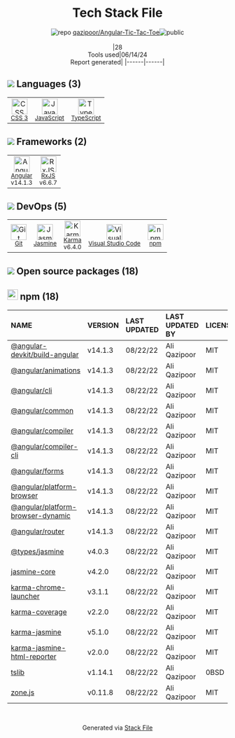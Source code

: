 <!--
&lt;--- Readme.md Snippet without images Start ---&gt;
## Tech Stack
qazipoor/Angular-Tic-Tac-Toe is built on the following main stack:

- [JavaScript](https://developer.mozilla.org/en-US/docs/Web/JavaScript) – Languages
- [TypeScript](http://www.typescriptlang.org) – Languages
- [Angular](https://angular.io) – Javascript MVC Frameworks
- [RxJS](http://reactivex.io/rxjs/) – Concurrency Frameworks
- [Jasmine](http://jasmine.github.io/) – Javascript Testing Framework
- [Karma](http://karma-runner.github.io/) – Browser Testing
- [Visual Studio Code](https://code.visualstudio.com/) – Text Editor

Full tech stack [here](/techstack.md)

&lt;--- Readme.md Snippet without images End ---&gt;

&lt;--- Readme.md Snippet with images Start ---&gt;
## Tech Stack
qazipoor/Angular-Tic-Tac-Toe is built on the following main stack:

- <img width='25' height='25' src='https://img.stackshare.io/service/1209/javascript.jpeg' alt='JavaScript'/> [JavaScript](https://developer.mozilla.org/en-US/docs/Web/JavaScript) – Languages
- <img width='25' height='25' src='https://img.stackshare.io/service/1612/bynNY5dJ.jpg' alt='TypeScript'/> [TypeScript](http://www.typescriptlang.org) – Languages
- <img width='25' height='25' src='https://img.stackshare.io/service/3745/cb8U-gL6_400x400.jpg' alt='Angular'/> [Angular](https://angular.io) – Javascript MVC Frameworks
- <img width='25' height='25' src='https://img.stackshare.io/service/1796/984368.png' alt='RxJS'/> [RxJS](http://reactivex.io/rxjs/) – Concurrency Frameworks
- <img width='25' height='25' src='https://img.stackshare.io/service/831/7c0b595409af531b9cdeb07f8c513e8b.png' alt='Jasmine'/> [Jasmine](http://jasmine.github.io/) – Javascript Testing Framework
- <img width='25' height='25' src='https://img.stackshare.io/service/1420/TidYGd6a.png' alt='Karma'/> [Karma](http://karma-runner.github.io/) – Browser Testing
- <img width='25' height='25' src='https://img.stackshare.io/service/4202/Visual_Studio_Code_logo.png' alt='Visual Studio Code'/> [Visual Studio Code](https://code.visualstudio.com/) – Text Editor

Full tech stack [here](/techstack.md)

&lt;--- Readme.md Snippet with images End ---&gt;
-->
<div align="center">

# Tech Stack File
![](https://img.stackshare.io/repo.svg "repo") [qazipoor/Angular-Tic-Tac-Toe](https://github.com/qazipoor/Angular-Tic-Tac-Toe)![](https://img.stackshare.io/public_badge.svg "public")
<br/><br/>
|28<br/>Tools used|06/14/24 <br/>Report generated|
|------|------|
</div>

## <img src='https://img.stackshare.io/languages.svg'/> Languages (3)
<table><tr>
  <td align='center'>
  <img width='36' height='36' src='https://img.stackshare.io/service/6727/css.png' alt='CSS 3'>
  <br>
  <sub><a href="https://developer.mozilla.org/en-US/docs/Web/CSS/CSS3">CSS 3</a></sub>
  <br>
  <sub></sub>
</td>

<td align='center'>
  <img width='36' height='36' src='https://img.stackshare.io/service/1209/javascript.jpeg' alt='JavaScript'>
  <br>
  <sub><a href="https://developer.mozilla.org/en-US/docs/Web/JavaScript">JavaScript</a></sub>
  <br>
  <sub></sub>
</td>

<td align='center'>
  <img width='36' height='36' src='https://img.stackshare.io/service/1612/bynNY5dJ.jpg' alt='TypeScript'>
  <br>
  <sub><a href="http://www.typescriptlang.org">TypeScript</a></sub>
  <br>
  <sub></sub>
</td>

</tr>
</table>

## <img src='https://img.stackshare.io/frameworks.svg'/> Frameworks (2)
<table><tr>
  <td align='center'>
  <img width='36' height='36' src='https://img.stackshare.io/service/3745/cb8U-gL6_400x400.jpg' alt='Angular'>
  <br>
  <sub><a href="https://angular.io">Angular</a></sub>
  <br>
  <sub>v14.1.3</sub>
</td>

<td align='center'>
  <img width='36' height='36' src='https://img.stackshare.io/service/1796/984368.png' alt='RxJS'>
  <br>
  <sub><a href="http://reactivex.io/rxjs/">RxJS</a></sub>
  <br>
  <sub>v6.6.7</sub>
</td>

</tr>
</table>

## <img src='https://img.stackshare.io/devops.svg'/> DevOps (5)
<table><tr>
  <td align='center'>
  <img width='36' height='36' src='https://img.stackshare.io/service/1046/git.png' alt='Git'>
  <br>
  <sub><a href="http://git-scm.com/">Git</a></sub>
  <br>
  <sub></sub>
</td>

<td align='center'>
  <img width='36' height='36' src='https://img.stackshare.io/service/831/7c0b595409af531b9cdeb07f8c513e8b.png' alt='Jasmine'>
  <br>
  <sub><a href="http://jasmine.github.io/">Jasmine</a></sub>
  <br>
  <sub></sub>
</td>

<td align='center'>
  <img width='36' height='36' src='https://img.stackshare.io/service/1420/TidYGd6a.png' alt='Karma'>
  <br>
  <sub><a href="http://karma-runner.github.io/">Karma</a></sub>
  <br>
  <sub>v6.4.0</sub>
</td>

<td align='center'>
  <img width='36' height='36' src='https://img.stackshare.io/service/4202/Visual_Studio_Code_logo.png' alt='Visual Studio Code'>
  <br>
  <sub><a href="https://code.visualstudio.com/">Visual Studio Code</a></sub>
  <br>
  <sub></sub>
</td>

<td align='center'>
  <img width='36' height='36' src='https://img.stackshare.io/service/1120/lejvzrnlpb308aftn31u.png' alt='npm'>
  <br>
  <sub><a href="https://www.npmjs.com/">npm</a></sub>
  <br>
  <sub></sub>
</td>

</tr>
</table>


## <img src='https://img.stackshare.io/group.svg' /> Open source packages (18)</h2>

## <img width='24' height='24' src='https://img.stackshare.io/service/1120/lejvzrnlpb308aftn31u.png'/> npm (18)

|NAME|VERSION|LAST UPDATED|LAST UPDATED BY|LICENSE|VULNERABILITIES|
|:------|:------|:------|:------|:------|:------|
|[@angular-devkit/build-angular](https://www.npmjs.com/@angular-devkit/build-angular)|v14.1.3|08/22/22|Ali Qazipoor |MIT|N/A|
|[@angular/animations](https://www.npmjs.com/@angular/animations)|v14.1.3|08/22/22|Ali Qazipoor |MIT|N/A|
|[@angular/cli](https://www.npmjs.com/@angular/cli)|v14.1.3|08/22/22|Ali Qazipoor |MIT|N/A|
|[@angular/common](https://www.npmjs.com/@angular/common)|v14.1.3|08/22/22|Ali Qazipoor |MIT|N/A|
|[@angular/compiler](https://www.npmjs.com/@angular/compiler)|v14.1.3|08/22/22|Ali Qazipoor |MIT|N/A|
|[@angular/compiler-cli](https://www.npmjs.com/@angular/compiler-cli)|v14.1.3|08/22/22|Ali Qazipoor |MIT|N/A|
|[@angular/forms](https://www.npmjs.com/@angular/forms)|v14.1.3|08/22/22|Ali Qazipoor |MIT|N/A|
|[@angular/platform-browser](https://www.npmjs.com/@angular/platform-browser)|v14.1.3|08/22/22|Ali Qazipoor |MIT|N/A|
|[@angular/platform-browser-dynamic](https://www.npmjs.com/@angular/platform-browser-dynamic)|v14.1.3|08/22/22|Ali Qazipoor |MIT|N/A|
|[@angular/router](https://www.npmjs.com/@angular/router)|v14.1.3|08/22/22|Ali Qazipoor |MIT|N/A|
|[@types/jasmine](https://www.npmjs.com/@types/jasmine)|v4.0.3|08/22/22|Ali Qazipoor |MIT|N/A|
|[jasmine-core](https://www.npmjs.com/jasmine-core)|v4.2.0|08/22/22|Ali Qazipoor |MIT|N/A|
|[karma-chrome-launcher](https://www.npmjs.com/karma-chrome-launcher)|v3.1.1|08/22/22|Ali Qazipoor |MIT|N/A|
|[karma-coverage](https://www.npmjs.com/karma-coverage)|v2.2.0|08/22/22|Ali Qazipoor |MIT|N/A|
|[karma-jasmine](https://www.npmjs.com/karma-jasmine)|v5.1.0|08/22/22|Ali Qazipoor |MIT|N/A|
|[karma-jasmine-html-reporter](https://www.npmjs.com/karma-jasmine-html-reporter)|v2.0.0|08/22/22|Ali Qazipoor |MIT|N/A|
|[tslib](https://www.npmjs.com/tslib)|v1.14.1|08/22/22|Ali Qazipoor |0BSD|N/A|
|[zone.js](https://www.npmjs.com/zone.js)|v0.11.8|08/22/22|Ali Qazipoor |MIT|N/A|

<br/>
<div align='center'>

Generated via [Stack File](https://github.com/marketplace/stack-file)
